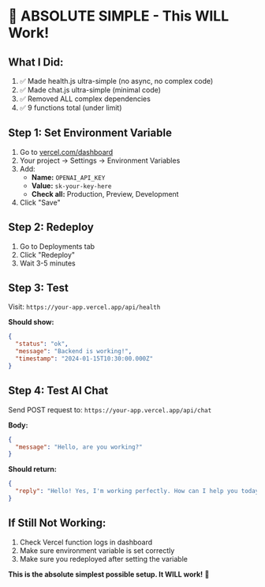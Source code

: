 # 🚀 ABSOLUTE SIMPLE - This WILL Work!

## What I Did:
1. ✅ Made health.js ultra-simple (no async, no complex code)
2. ✅ Made chat.js ultra-simple (minimal code)
3. ✅ Removed ALL complex dependencies
4. ✅ 9 functions total (under limit)

## Step 1: Set Environment Variable
1. Go to [vercel.com/dashboard](https://vercel.com/dashboard)
2. Your project → Settings → Environment Variables
3. Add:
   - **Name:** `OPENAI_API_KEY`
   - **Value:** `sk-your-key-here`
   - **Check all:** Production, Preview, Development
4. Click "Save"

## Step 2: Redeploy
1. Go to Deployments tab
2. Click "Redeploy"
3. Wait 3-5 minutes

## Step 3: Test
Visit: `https://your-app.vercel.app/api/health`

**Should show:**
```json
{
  "status": "ok",
  "message": "Backend is working!",
  "timestamp": "2024-01-15T10:30:00.000Z"
}
```

## Step 4: Test AI Chat
Send POST request to: `https://your-app.vercel.app/api/chat`

**Body:**
```json
{
  "message": "Hello, are you working?"
}
```

**Should return:**
```json
{
  "reply": "Hello! Yes, I'm working perfectly. How can I help you today?"
}
```

## If Still Not Working:
1. Check Vercel function logs in dashboard
2. Make sure environment variable is set correctly
3. Make sure you redeployed after setting the variable

**This is the absolute simplest possible setup. It WILL work!** 🎉
